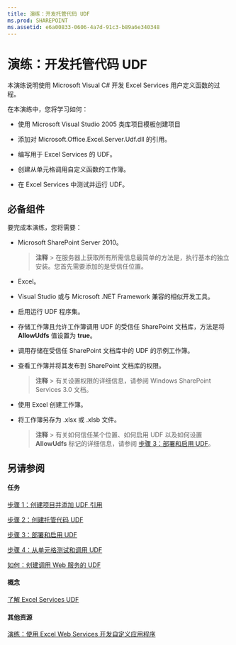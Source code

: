 ```yaml
---
title: 演练：开发托管代码 UDF
ms.prod: SHAREPOINT
ms.assetid: e6a00833-0606-4a7d-91c3-b89a6e340348
---
```



# 演练：开发托管代码 UDF

本演练说明使用 Microsoft Visual C# 开发 Excel Services 用户定义函数的过程。
  
    
    

在本演练中，您将学习如何：
- 使用 Microsoft Visual Studio 2005 类库项目模板创建项目
    
  
- 添加对 Microsoft.Office.Excel.Server.Udf.dll 的引用。
    
  
- 编写用于 Excel Services 的 UDF。
    
  
- 创建从单元格调用自定义函数的工作簿。
    
  
- 在 Excel Services 中测试并运行 UDF。
    
  

## 必备组件

要完成本演练，您将需要： 
  
    
    

- Microsoft SharePoint Server 2010。 
    
    > **注释**
      > 在服务器上获取所有所需信息最简单的方法是，执行基本的独立安装。您首先需要添加的是受信任位置。 
- Excel。
    
  
- Visual Studio 或与 Microsoft .NET Framework 兼容的相似开发工具。
    
  
- 启用运行 UDF 程序集。
    
  
- 存储工作簿且允许工作簿调用 UDF 的受信任 SharePoint 文档库，方法是将 **AllowUdfs** 值设置为 **true**。 
    
  
- 调用存储在受信任 SharePoint 文档库中的 UDF 的示例工作簿。 
    
  
- 查看工作簿并将其发布到 SharePoint 文档库的权限。 
    
    > **注释**
      > 有关设置权限的详细信息，请参阅 Windows SharePoint Services 3.0 文档。 
- 使用 Excel 创建工作簿。
    
  
- 将工作簿另存为 .xlsx 或 .xlsb 文件。
    
    > **注释**
      > 有关如何信任某个位置、如何启用 UDF 以及如何设置 **AllowUdfs** 标记的详细信息，请参阅 [步骤 3：部署和启用 UDF](step-3-deploying-and-enabling-udfs.md)。 

## 另请参阅


#### 任务


  
    
    
 [步骤 1：创建项目并添加 UDF 引用](step-1-creating-a-project-and-adding-a-udf-reference.md)
  
    
    
 [步骤 2：创建托管代码 UDF](step-2-creating-a-managed-code-udf.md)
  
    
    
 [步骤 3：部署和启用 UDF](step-3-deploying-and-enabling-udfs.md)
  
    
    
 [步骤 4：从单元格测试和调用 UDF](step-4-testing-and-calling-udfs-from-cells.md)
  
    
    
 [如何：创建调用 Web 服务的 UDF](how-to-create-a-udf-that-calls-a-web-service.md)
#### 概念


  
    
    
 [了解 Excel Services UDF](understanding-excel-services-udfs.md)
#### 其他资源


  
    
    
 [演练：使用 Excel Web Services 开发自定义应用程序](walkthrough-developing-a-custom-application-using-excel-web-services.md)
